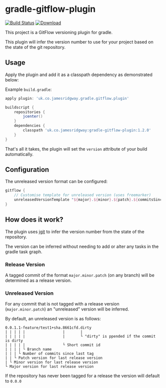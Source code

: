 # gradle-gitflow-plugin
[![Build Status](https://travis-ci.org/jamesridgway/gradle-gitflow-plugin.svg?branch=master)](https://travis-ci.org/jamesridgway/gradle-gitflow-plugin)
[ ![Download](https://api.bintray.com/packages/jamesridgway/gradle-plugins/uk.co.jamesridgway%3Agradle-gitflow-plugin/images/download.svg) ](https://bintray.com/jamesridgway/gradle-plugins/uk.co.jamesridgway%3Agradle-gitflow-plugin/_latestVersion)

This project is a GitFlow versioning plugin for gradle.

This plugin will infer the version number to use for your project based on the state of the git repository.

## Usage
Apply the plugin and add it as a classpath dependency as demonstrated below:

Example `build.gradle`:

```groovy
apply plugin: 'uk.co.jamesridgway.gradle.gitflow.plugin'

buildscript {
    repositories {
        jcenter()
    }
    dependencies {
        classpath 'uk.co.jamesridgway:gradle-gitflow-plugin:1.2.0'
    }
}
```


That's all it takes, the plugin will set the `version` attribute of your build automatically.

## Configuration
The unreleased version format can be configured:

```groovy
gitflow {
    // Customise template for unreleased version (uses freemarker)
    unreleasedVersionTemplate "${major}.${minor}.${patch}.${commitsSinceLastTag}-${branch?replace('/', '_')}+sha.${commitId?substring(0,7)}${dirty?then('.dirty','')}"
}
```

## How does it work?
The plugin uses [jgit](https://github.com/eclipse/jgit) to infer the version number from the state of the repository.

The version can be inferred without needing to add or alter any tasks in the gradle task graph.

### Release Version
A tagged commit of the format `major.minor.patch` (on any branch) will be determined as a release version.

### Unreleased Version
For any commit that is not tagged with a release version (`major.minor.patch`) an "unreleased" version will be inferred.

By default, an unreleased version is as follows:

    0.0.1.1-feature/test1+sha.8661cfd.dirty
    | | | | |                 |       |
    | | | | |                 |       └ "dirty" is ppended if the commit is dirty
    | | | | |                 └ Short commit id
    | | | | └ Branch name
    | | | └ Number of commits since last tag
    | | └ Patch version for last release version
    | └ Minor version for last release version
    └ Major version for last release version

If the repository has never been tagged for a release the version will default to `0.0.0`
